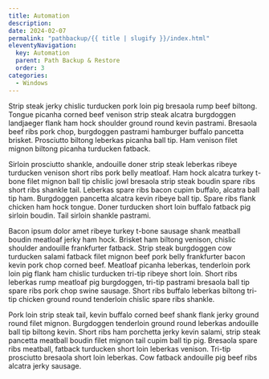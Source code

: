 ```yaml
---
title: Automation
description: 
date: 2024-02-07
permalink: "pathbackup/{{ title | slugify }}/index.html"
eleventyNavigation:
  key: Automation
  parent: Path Backup & Restore
  order: 3
categories:
  - Windows
---
```


Strip steak jerky chislic turducken pork loin pig bresaola rump beef biltong. Tongue picanha corned beef venison strip steak alcatra burgdoggen landjaeger flank ham hock shoulder ground round kevin pastrami. Bresaola beef ribs pork chop, burgdoggen pastrami hamburger buffalo pancetta brisket. Prosciutto biltong leberkas picanha ball tip. Ham venison filet mignon biltong picanha turducken fatback.

Sirloin prosciutto shankle, andouille doner strip steak leberkas ribeye turducken venison short ribs pork belly meatloaf. Ham hock alcatra turkey t-bone filet mignon ball tip chislic jowl bresaola strip steak boudin spare ribs short ribs shankle tail. Leberkas spare ribs bacon cupim buffalo, alcatra ball tip ham. Burgdoggen pancetta alcatra kevin ribeye ball tip. Spare ribs flank chicken ham hock tongue. Doner turducken short loin buffalo fatback pig sirloin boudin. Tail sirloin shankle pastrami.

Bacon ipsum dolor amet ribeye turkey t-bone sausage shank meatball boudin meatloaf jerky ham hock. Brisket ham biltong venison, chislic shoulder andouille frankfurter fatback. Strip steak burgdoggen cow turducken salami fatback filet mignon beef pork belly frankfurter bacon kevin pork chop corned beef. Meatloaf picanha leberkas, tenderloin pork loin pig flank ham chislic turducken tri-tip ribeye short loin. Short ribs leberkas rump meatloaf pig burgdoggen, tri-tip pastrami bresaola ball tip spare ribs pork chop swine sausage. Short ribs buffalo leberkas biltong tri-tip chicken ground round tenderloin chislic spare ribs shankle.

Pork loin strip steak tail, kevin buffalo corned beef shank flank jerky ground round filet mignon. Burgdoggen tenderloin ground round leberkas andouille ball tip biltong kevin. Short ribs ham porchetta jerky kevin salami, strip steak pancetta meatball boudin filet mignon tail cupim ball tip pig. Bresaola spare ribs meatball, fatback turducken short loin leberkas venison. Tri-tip prosciutto bresaola short loin leberkas. Cow fatback andouille pig beef ribs alcatra jerky sausage.
